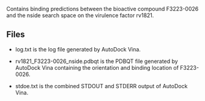 Contains binding predictions between the bioactive compound F3223-0026 and the nside search space on the virulence factor rv1821.

## Files

- log.txt is the log file generated by AutoDock Vina.

- rv1821_F3223-0026_nside.pdbqt is the PDBQT file generated by AutoDock Vina containing the orientation and binding location of F3223-0026.

- stdoe.txt is the combined STDOUT and STDERR output of AutoDock Vina.

